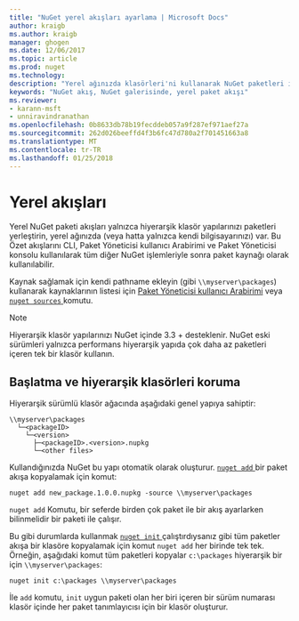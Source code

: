 ```yaml
---
title: "NuGet yerel akışları ayarlama | Microsoft Docs"
author: kraigb
ms.author: kraigb
manager: ghogen
ms.date: 12/06/2017
ms.topic: article
ms.prod: nuget
ms.technology: 
description: "Yerel ağınızda klasörleri'ni kullanarak NuGet paketleri için akış yerel oluşturma"
keywords: "NuGet akış, NuGet galerisinde, yerel paket akışı"
ms.reviewer:
- karann-msft
- unniravindranathan
ms.openlocfilehash: 0b8633db78b19fecddeb057a9f287ef971aef27a
ms.sourcegitcommit: 262d026beeffd4f3b6fc47d780a2f701451663a8
ms.translationtype: MT
ms.contentlocale: tr-TR
ms.lasthandoff: 01/25/2018
---
```

# <a name="local-feeds"></a>Yerel akışları

Yerel NuGet paketi akışları yalnızca hiyerarşik klasör yapılarınızı paketleri yerleştirin, yerel ağınızda (veya hatta yalnızca kendi bilgisayarınızı) var. Bu Özet akışlarını CLI, Paket Yöneticisi kullanıcı Arabirimi ve Paket Yöneticisi konsolu kullanılarak tüm diğer NuGet işlemleriyle sonra paket kaynağı olarak kullanılabilir.

Kaynak sağlamak için kendi pathname ekleyin (gibi `\\myserver\packages`) kullanarak kaynaklarının listesi için [Paket Yöneticisi kullanıcı Arabirimi](../tools/package-manager-ui.md#package-sources) veya [ `nuget sources` ](../tools/cli-ref-sources.md) komutu.

> [!Note]
> Hiyerarşik klasör yapılarınızı NuGet içinde 3.3 + desteklenir. NuGet eski sürümleri yalnızca performans hiyerarşik yapıda çok daha az paketleri içeren tek bir klasör kullanın.

## <a name="initializing-and-maintaining-hierarchical-folders"></a>Başlatma ve hiyerarşik klasörleri koruma

Hiyerarşik sürümlü klasör ağacında aşağıdaki genel yapıya sahiptir:

    \\myserver\packages
      └─<packageID>
        └─<version>
          ├─<packageID>.<version>.nupkg
          └─<other files>

Kullandığınızda NuGet bu yapı otomatik olarak oluşturur. [ `nuget add` ](../tools/cli-ref-add.md) bir paket akışa kopyalamak için komut:

```cli
nuget add new_package.1.0.0.nupkg -source \\myserver\packages
```

`nuget add` Komutu, bir seferde birden çok paket ile bir akış ayarlarken bilinmelidir bir paketi ile çalışır.

Bu gibi durumlarda kullanmak [ `nuget init` ](../tools/cli-ref-init.md) çalıştırdıysanız gibi tüm paketler akışa bir klasöre kopyalamak için komut `nuget add` her birinde tek tek. Örneğin, aşağıdaki komut tüm paketleri kopyalar `c:\packages` hiyerarşik bir için `\\myserver\packages`:

```cli
nuget init c:\packages \\myserver\packages
```

İle `add` komutu, `init` uygun paketi olan her biri içeren bir sürüm numarası klasör içinde her paket tanımlayıcısı için bir klasör oluşturur.
